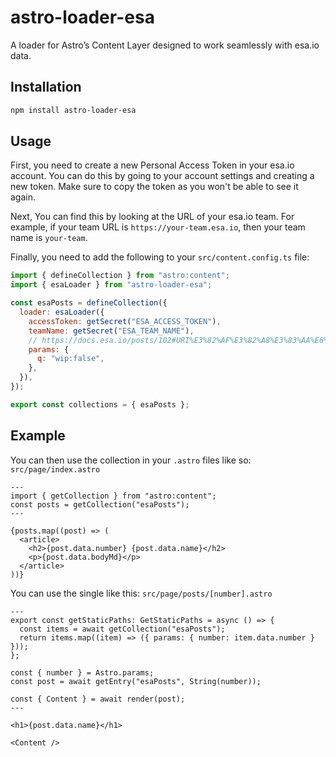 # astro-loader-esa

A loader for Astro’s Content Layer designed to work seamlessly with esa.io data.

## Installation

```bash
npm install astro-loader-esa
```

## Usage

First, you need to create a new Personal Access Token in your esa.io account. You can do this by going to your account settings and creating a new token. Make sure to copy the token as you won't be able to see it again.

Next, You can find this by looking at the URL of your esa.io team. For example, if your team URL is `https://your-team.esa.io`, then your team name is `your-team`.

Finally, you need to add the following to your `src/content.config.ts` file:

```javascript
import { defineCollection } from "astro:content";
import { esaLoader } from "astro-loader-esa";

const esaPosts = defineCollection({
  loader: esaLoader({
    accessToken: getSecret("ESA_ACCESS_TOKEN"),
    teamName: getSecret("ESA_TEAM_NAME"),
    // https://docs.esa.io/posts/102#URI%E3%82%AF%E3%82%A8%E3%83%AA%E6%96%87%E5%AD%97%E5%88%97-2
    params: {
      q: "wip:false",
    },
  }),
});

export const collections = { esaPosts };
```

## Example

You can then use the collection in your `.astro` files like so: `src/page/index.astro`

```astro
---
import { getCollection } from "astro:content";
const posts = getCollection("esaPosts");
---

{posts.map((post) => (
  <article>
    <h2>{post.data.number} {post.data.name}</h2>
    <p>{post.data.bodyMd}</p>
  </article>
))}
```

You can use the single like this: `src/page/posts/[number].astro`

```astro
---
export const getStaticPaths: GetStaticPaths = async () => {
  const items = await getCollection("esaPosts");
  return items.map((item) => ({ params: { number: item.data.number } }));
};

const { number } = Astro.params;
const post = await getEntry("esaPosts", String(number));

const { Content } = await render(post);
---

<h1>{post.data.name}</h1>

<Content />
```

